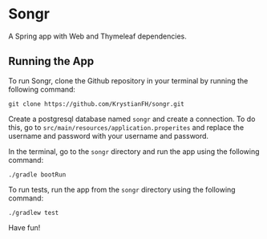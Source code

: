 # Songr

A Spring app with Web and Thymeleaf dependencies.

## Running the App

To run Songr, clone the Github repository in your terminal by running the following command: 

`git clone https://github.com/KrystianFH/songr.git`

Create a postgresql database named `songr` and create a connection. To do this, go to `src/main/resources/application.properites` and replace the username and password with your username and password.

In the terminal, go to the `songr` directory and run the app using the following command:

`./gradle bootRun`

To run tests, run the app from the `songr` directory using the following command:

`./gradlew test`

Have fun!

